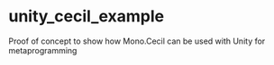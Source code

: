 # unity_cecil_example
Proof of concept to show how Mono.Cecil can be used with Unity for metaprogramming
 
